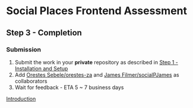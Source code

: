# Social Places Frontend Assessment
## Step 3 - Completion
### Submission
1. Submit the work in your **private** repository as described in [Step 1 - Installation and Setup](./.readme/Step%201%20-%20Installation%20and%20setup.md)
2. Add [Orestes Sebele/orestes-za](orestes@socialplaces.io) and [James Filmer/socialPJames](james@socialplaces.io) as collaborators
3. Wait for feedback - ETA 5 ~ 7 business days

[Introduction](../README.md)
